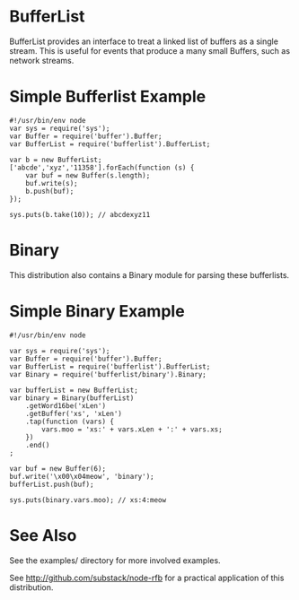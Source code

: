 BufferList
==========
BufferList provides an interface to treat a linked list of buffers as a single
stream. This is useful for events that produce a many small Buffers, such as
network streams.

Simple Bufferlist Example
=========================
    
    #!/usr/bin/env node
    var sys = require('sys');
    var Buffer = require('buffer').Buffer;
    var BufferList = require('bufferlist').BufferList;

    var b = new BufferList;
    ['abcde','xyz','11358'].forEach(function (s) {
        var buf = new Buffer(s.length);
        buf.write(s);
        b.push(buf);
    });

    sys.puts(b.take(10)); // abcdexyz11

Binary
======
This distribution also contains a Binary module for parsing these bufferlists.

Simple Binary Example
=====================

    #!/usr/bin/env node

    var sys = require('sys');
    var Buffer = require('buffer').Buffer;
    var BufferList = require('bufferlist').BufferList;
    var Binary = require('bufferlist/binary').Binary;

    var bufferList = new BufferList;
    var binary = Binary(bufferList)
        .getWord16be('xLen')
        .getBuffer('xs', 'xLen')
        .tap(function (vars) {
            vars.moo = 'xs:' + vars.xLen + ':' + vars.xs;
        })
        .end()
    ;

    var buf = new Buffer(6);
    buf.write('\x00\x04meow', 'binary');
    bufferList.push(buf);

    sys.puts(binary.vars.moo); // xs:4:meow

See Also
========
See the examples/ directory for more involved examples.

See http://github.com/substack/node-rfb for a practical application of this
distribution.
